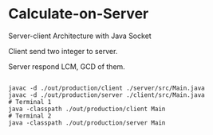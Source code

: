 # Calculate-on-Server
Server-client Architecture with Java Socket


Client send two integer to server.

Server respond LCM, GCD of them.



```

javac -d ./out/production/client ./server/src/Main.java
javac -d ./out/production/server ./client/src/Main.java
# Terminal 1
java -classpath ./out/production/client Main
# Terminal 2
java -classpath ./out/production/server Main
```